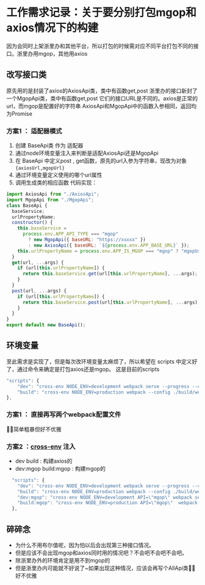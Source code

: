 <!--
 * @Desc: 
 * @Author: 曾茹菁
 * @Date: 2022-08-22 09:51:08
 * @LastEditors: 曾茹菁
 * @LastEditTime: 2022-08-22 11:38:44
-->
# 工作需求记录：关于要分别打包mgop和axios情况下的构建
因为会同时上架浙里办和其他平台，所以打包的时候需对应不同平台打包不同的接口。浙里办用mgop，其他用axios
## 改写接口类
原先用的是封装了axios的AxiosApi类，类中有函数get,post
浙里办的接口新封了一个MgopApi类，类中有函数get,post
它们的接口URL是不同的。axios是正常的url，而mgop是配置好的字符串
AxiosApi和MgopApi中的函数入参相同，返回均为Promise
### 方案1 ： 适配器模式
1. 创建 BaseApi类 作为 适配器
2. 通过node环境变量注入来判断是适配AxiosApi还是MgopApi
3. 在 BaseApi 中定义post , get函数，原先的url入参为字符串，现改为对象`{axiosUrl,mgopUrl}`
4. 通过环境变量定义使用的哪个url属性
5. 调用生成类的相应函数
代码实现：
```js
import AxiosApi from "./AxiosApi";
import MgopApi from "./MgopApi";
class BaseApi {
  baseService;
  urlPropertyName;
  constructor() {
    this.baseService =
      process.env.APP_API_TYPE === "mgop"
        ? new MgopApi({ baseURL: "https://xxxxx" })
        : new AxiosApi({ baseURL: `${process.env.APP_BASE_URL}` });
    this.urlPropertyName = process.env.APP_IS_MGOP === "mgop" ? "mgopUrl" : "axiosUrl";
  }
  get(url, ...args) {
    if (url[this.urlPropertyName]) {
      return this.baseService.get(url[this.urlPropertyName], ...args);
    }
  }
  post(url, ...args) {
    if (url[this.urlPropertyName]) {
      return this.baseService.post(url[this.urlPropertyName], ...args);
    }
  }
}
export default new BaseApi();

```
## 环境变量
至此需求是实现了，但是每次改环境变量太麻烦了，所以希望在 scripts 中定义好了，通过命令来确定是打包axios还是mgop。
这是目前的scripts
```js
"scripts": {
    "dev": "cross-env NODE_ENV=development webpack serve --progress --config ./build/webpack.dev.js",
    "build": "cross-env NODE_ENV=production webpack --config ./build/webpack.prod.js",
},
```
### 方案1 ： 直接再写两个webpack配置文件
🙊🙊简单粗暴但好不优雅
### 方案2 ：[cross-env](https://www.npmjs.com/package/cross-env) 注入
- dev build : 构建axios的
- dev:mgop build:mgop : 构建mgop的
```js
  "scripts": {
    "dev": "cross-env NODE_ENV=development webpack serve --progress --config ./build/webpack.dev.js",
    "build": "cross-env NODE_ENV=production webpack --config ./build/webpack.prod.js",
    "dev:mgop": "cross-env NODE_ENV=development API=\"mgop\" webpack serve --progress --config ./build/webpack.dev.js",
    "build:mgop": "cross-env NODE_ENV=production API=\"mgop\"  webpack --config ./build/webpack.prod.js",
  },
```
## 碎碎念
- 为什么不用布尔值呢，因为怕以后会出现第三种接口情况。
- 但是应该不会出现mgop和axios同时用的情况吧？不会吧不会吧不会吧。
- 除浙里办外的环境肯定是用不到mgop的
- 但是浙里办内可能就不好说了~如果出现这种情况，应该会再写个AllApi类🙈🙈好不优雅